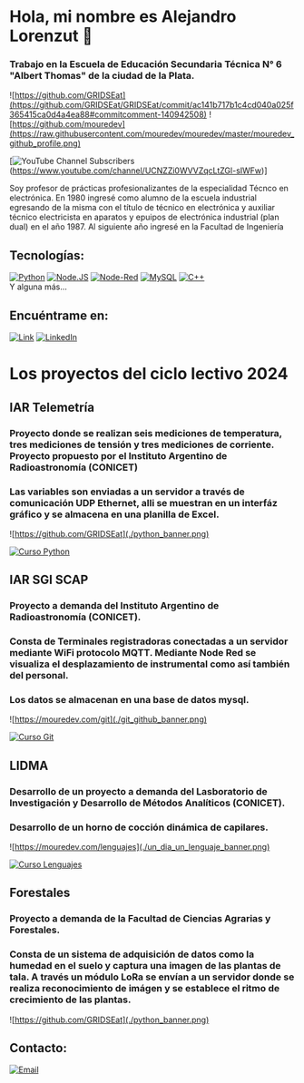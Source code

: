 #  Hola, mi nombre es Alejandro Lorenzut 👋
### Trabajo en la Escuela de Educación Secundaria Técnica N° 6 "Albert Thomas" de la ciudad de la Plata.


![https://github.com/GRIDSEat](https://github.com/GRIDSEat/GRIDSEat/commit/ac141b717b1c4cd040a025f365415ca0d4a4ea88#commitcomment-140942508)
![https://github.com/mouredev](https://raw.githubusercontent.com/mouredev/mouredev/master/mouredev_github_profile.png)


[![YouTube Channel Subscribers](https://youtube.com/alejandrolorenzut6906)(https://www.youtube.com/channel/UCNZZi0WVVZqcLtZGl-sIWFw)]

Soy profesor de prácticas profesionalizantes de la especialidad Técnco en electrónica.
En 1980 ingresé como alumno de la escuela industrial egresando de la misma con el título de técnico en electrónica y auxiliar técnico electricista en aparatos y epuipos de electrónica industrial (plan dual) en el año 1987. Al siguiente año ingresé en la Facultad de Ingeniería 



## Tecnologías:

[![Python](https://img.shields.io/badge/Python-yellow?style=for-the-badge&logo=python&logoColor=white&labelColor=101010)]()
[![Node.JS](https://img.shields.io/badge/Node.JS-339933?style=for-the-badge&logo=node.js&logoColor=white&labelColor=101010)]()
[![Node-Red](https://img.shields.io/badge/Node.JS-339933?style=for-the-badge&logo=node.js&logoColor=white&labelColor=101010)]()
[![MySQL](https://img.shields.io/badge/MySQL-4479A1?style=for-the-badge&logo=mysql&logoColor=white&labelColor=101010)]()
[![C++](https://img.shields.io/badge/MySQL-4479A1?style=for-the-badge&logo=mysql&logoColor=white&labelColor=101010)]()
</br>
Y alguna más...

## Encuéntrame en:


[![Link](https://img.shields.io/badge/Link_Site-moure.dev-39E09B?style=for-the-badge&logo=Linktree&logoColor=white&labelColor=101010)](https://mouredev.com)
[![LinkedIn](https://img.shields.io/badge/LinkedIn-Brais_Moure-0077B5?style=for-the-badge&logo=linkedin&logoColor=white&labelColor=101010)](https://www.linkedin.com/in/braismoure)



# Los proyectos del ciclo lectivo 2024



## IAR Telemetría
### Proyecto donde se realizan seis mediciones de temperatura, tres mediciones de tensión y tres mediciones de corriente. Proyecto propuesto por el Instituto Argentino de Radioastronomía (CONICET)
### Las variables son enviadas a un servidor a través de comunicación UDP Ethernet, alli se muestran en un interfáz gráfico y se almacena en una planilla de Excel.

![https://github.com/GRIDSEat](./python_banner.png)

[![Curso Python](https://img.shields.io/github/stars/mouredev/hello-python?label=Curso%20Python%20desde%20cero&style=social)](https://github.com/mouredev/hello-python)

## IAR SGI SCAP
### Proyecto a demanda del Instituto Argentino de Radioastronomía (CONICET).
### Consta de Terminales registradoras conectadas a un servidor mediante WiFi protocolo MQTT. Mediante Node Red se visualiza el desplazamiento de instrumental como así también del personal. 
### Los datos se almacenan en una base de datos mysql.
![https://mouredev.com/git](./git_github_banner.png)

[![Curso Git](https://img.shields.io/github/stars/mouredev/hello-git?label=Curso%20Git%20y%20GitHub&style=social)](https://github.com/mouredev/hello-git)

## LIDMA
### Desarrollo de un proyecto a demanda del Lasboratorio de Investigación y Desarrollo de Métodos Analíticos  (CONICET).
### Desarrollo de un horno de cocción dinámica de capilares.
![https://mouredev.com/lenguajes](./un_dia_un_lenguaje_banner.png)

[![Curso Lenguajes](https://img.shields.io/github/stars/mouredev/one-day-one-language?label=Un%20día,%20un%20lenguaje&style=social)](https://github.com/mouredev/one-day-one-language)

## Forestales
### Proyecto a demanda de la Facultad de Ciencias Agrarias y Forestales. 
### Consta de un sistema de adquisición de datos como la humedad en el suelo y captura una imagen de las plantas de tala. A través un módulo LoRa se envían a un servidor donde se realiza reconocimiento de imágen y se establece el ritmo de crecimiento de las plantas.
![https://github.com/GRIDSEat](./python_banner.png)




## Contacto:

[![Email](https://img.shields.io/badge/alelorenzut@hotmail.com-email_personal_-D14836?style=for-the-badge&logo=gmail&logoColor=white&labelColor=101010)](mailto:alelorenzut@hotmail.com)

